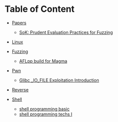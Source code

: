 # Table of Content

<!-- * [Cover](README.md)
* [About The Author](About.md)
* [Acknowledgements](Acknowledgements.md)
* [Introduction](Introduction.md) -->
<!-- * [Table of Content](SUMMARY.md) -->

<!-- relative path must be without ./ prefix or will occur bugs -->
* [Papers](papers/index.md)
  * [SoK: Prudent Evaluation Practices for Fuzzing](papers/SoK_Prudent_Evaluation_Practices_for_Fuzzing.md)


* [Linux](linux/index.md)
  <!-- * [Kernel I](linux/kernel_I.md) -->

* [Fuzzing](fuzzing/index.md)
  * [AFLpp build for Magma](fuzzing/AFLpp_build_on_Magma.md)

* [Pwn](pwn/index.md)
  * [Glibc _IO_FILE Exploitation Introduction](pwn/glibc_IO_FILE_exploitation.md)

* [Reverse](reverse/index.md)

* [Shell](shell/index.md)
  * [shell programming basic](shell/shell_programming_basic.md)
  * [shell programming techs I](shell/shell_programming_techs_I.md)

<!-- no need to use details tag to trigger toggle function -->
<!-- * <details>
    <summary><a href="shell/index.md">Shell</a></summary>
    * [Shell Programming Basic](shell/shell_programming_basic.md)
    * [Shell Programming Techs I](shell/shell_programming_techs_I.md)
</details> -->